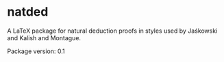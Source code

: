 natded
======

A LaTeX package for natural deduction proofs in styles used by Jaśkowski and Kalish and Montague.

Package version: 0.1